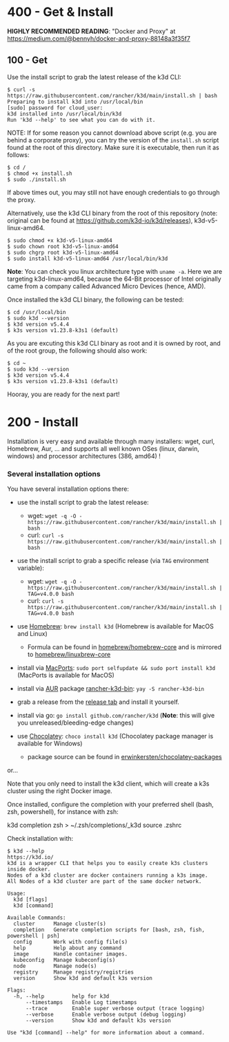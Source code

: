# 400 - Get & Install

**HIGHLY RECOMMENDED READING**: "Docker and Proxy" at https://medium.com/@bennyh/docker-and-proxy-88148a3f35f7

## 100 - Get

Use the install script to grab the latest release of the k3d CLI:

```
$ curl -s https://raw.githubusercontent.com/rancher/k3d/main/install.sh | bash
Preparing to install k3d into /usr/local/bin
[sudo] password for cloud_user: 
k3d installed into /usr/local/bin/k3d
Run 'k3d --help' to see what you can do with it.
```

NOTE: If for some reason you cannot download above script (e.g. you are behind a corporate proxy), you can try the version of the ```install.sh``` script found at the root of this directory. Make sure it is executable, then run it as follows:

```
$ cd /
$ chmod +x install.sh
$ sudo ./install.sh
```

If above times out, you may still not have enough credentials to go through the proxy.

Alternatively, use the k3d CLI binary from the root of this repository (note: original can be found at https://github.com/k3d-io/k3d/releases), k3d-v5-linux-amd64.

```
$ sudo chmod +x k3d-v5-linux-amd64
$ sudo chown root k3d-v5-linux-amd64
$ sudo chgrp root k3d-v5-linux-amd64
$ sudo install k3d-v5-linux-amd64 /usr/local/bin/k3d
```

**Note**: You can check you linux architecture type with ```uname -a```. Here we are targeting k3d-linux-amd64, because the 64-Bit processor of Intel originally came from a company called Advanced Micro Devices (hence, AMD).

Once installed the k3d CLI binary, the following can be tested:

```
$ cd /usr/local/bin
$ sudo k3d --version
$ k3d version v5.4.4
$ k3s version v1.23.8-k3s1 (default)
```

As you are excuting this k3d CLI binary as root and it is owned by root, and of the root group, the following should also work:

```
$ cd ~
$ sudo k3d --version
$ k3d version v5.4.4
$ k3s version v1.23.8-k3s1 (default)
```

Hooray, you are ready for the next part!

# 200 - Install
Installation is very easy and available through many installers: wget, curl, Homebrew, Aur, … and supports all well known OSes (linux, darwin, windows) and processor architectures (386, amd64) !

### Several installation options

You have several installation options there:

- use the install script to grab the latest release:
  - wget: `wget -q -O - https://raw.githubusercontent.com/rancher/k3d/main/install.sh | bash`
  - curl: `curl -s https://raw.githubusercontent.com/rancher/k3d/main/install.sh | bash`
- use the install script to grab a specific release (via `TAG` environment variable):
  - wget: `wget -q -O - https://raw.githubusercontent.com/rancher/k3d/main/install.sh | TAG=v4.0.0 bash`
  - curl: `curl -s https://raw.githubusercontent.com/rancher/k3d/main/install.sh | TAG=v4.0.0 bash`

- use [Homebrew](https://brew.sh): `brew install k3d` (Homebrew is available for MacOS and Linux)
  - Formula can be found in [homebrew/homebrew-core](https://github.com/Homebrew/homebrew-core/blob/master/Formula/k3d.rb) and is mirrored to [homebrew/linuxbrew-core](https://github.com/Homebrew/linuxbrew-core/blob/master/Formula/k3d.rb)
- install via [MacPorts](https://www.macports.org): `sudo port selfupdate && sudo port install k3d` (MacPorts is available for MacOS)
- install via [AUR](https://aur.archlinux.org/) package [rancher-k3d-bin](https://aur.archlinux.org/packages/rancher-k3d-bin/): `yay -S rancher-k3d-bin`
- grab a release from the [release tab](https://github.com/rancher/k3d/releases) and install it yourself.
- install via go: `go install github.com/rancher/k3d` (**Note**: this will give you unreleased/bleeding-edge changes)
- use [Chocolatey](https://chocolatey.org/): `choco install k3d` (Chocolatey package manager is available for Windows)
  - package source can be found in [erwinkersten/chocolatey-packages](https://github.com/erwinkersten/chocolatey-packages/tree/master/automatic/k3d)

or...

Note that you only need to install the k3d client, which will create a k3s cluster using the right Docker image.

Once installed, configure the completion with your preferred shell (bash, zsh, powershell), for instance with zsh:

k3d completion zsh > ~/.zsh/completions/_k3d
 source .zshrc

Check installation with:

```
$ k3d --help
https://k3d.io/
k3d is a wrapper CLI that helps you to easily create k3s clusters inside docker.
Nodes of a k3d cluster are docker containers running a k3s image.
All Nodes of a k3d cluster are part of the same docker network.

Usage:
  k3d [flags]
  k3d [command]

Available Commands:
  cluster      Manage cluster(s)
  completion   Generate completion scripts for [bash, zsh, fish, powershell | psh]
  config       Work with config file(s)
  help         Help about any command
  image        Handle container images.
  kubeconfig   Manage kubeconfig(s)
  node         Manage node(s)
  registry     Manage registry/registries
  version      Show k3d and default k3s version

Flags:
  -h, --help         help for k3d
      --timestamps   Enable Log timestamps
      --trace        Enable super verbose output (trace logging)
      --verbose      Enable verbose output (debug logging)
      --version      Show k3d and default k3s version

Use "k3d [command] --help" for more information about a command.
```
